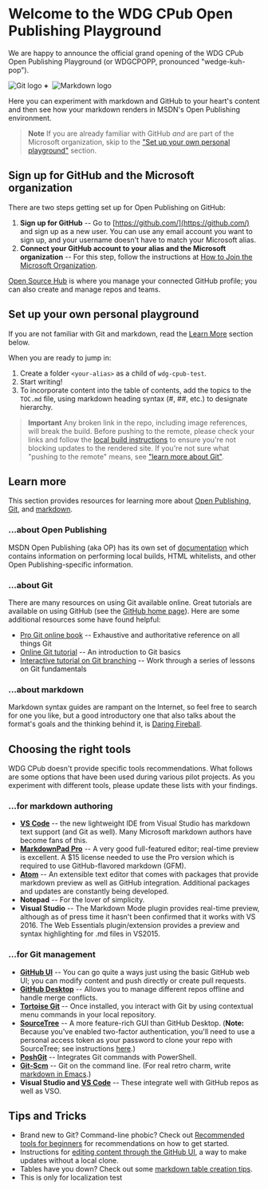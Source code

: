 # Welcome to the WDG CPub Open Publishing Playground
We are happy to announce the official grand opening of the WDG CPub Open Publishing Playground (or WDGCPOPP, pronounced "wedge-kuh-pop").

![Git logo](images/github-logo.png) **+**&nbsp;&nbsp;![Markdown logo](images/markdown-logo.png)

Here you can experiment with markdown and GitHub to your heart's content and then see how your markdown renders in MSDN's Open Publishing environment.

> **Note** If you are already familiar with GitHub *and* are part of the Microsoft organization, skip to the ["Set up your own personal playground"](Welcome.md#set-up-your-own-personal-playground) section.

## Sign up for GitHub and the Microsoft organization
There are two steps getting set up for Open Publishing on GitHub:

1. **Sign up for GitHub** -- Go to [https://github.com/](https://github.com/) and sign up as a new user. You can use any email account you want to sign up, and your username doesn't have to match your Microsoft alias.
2. **Connect your GitHub account to your alias and the Microsoft organization** -- For this step, follow the instructions at [How to Join the Microsoft Organization](https://opensourcehub.microsoft.com/articles/how-to-join-microsoft-github-org-self-service).

[Open Source Hub](https://opensourcehub.microsoft.com) is where you manage your connected GitHub profile; you can also create and manage repos and teams.

## Set up your own personal playground
If you are not familiar with Git and markdown, read the [Learn More](Welcome.md#learn-more) section below.

When you are ready to jump in:

1. Create a folder `<your-alias>` as a child of `wdg-cpub-test`.
2. Start writing!
3. To incorporate content into the table of contents, add the topics to the `TOC.md` file, using markdown heading syntax (#, ##, etc.) to designate hierarchy.

> **Important** Any broken link in the repo, including image references, will break the build. Before pushing to the remote, please check your links and follow the [local build instructions](https://ppe.msdn.microsoft.com/en-us/openpublishing/docs/partnerdocs/local-build-and-preview) to ensure you're not blocking updates to the rendered site. If you're not sure what "pushing to the remote" means, see ["learn more about Git"](Welcome.md#about-git).

## Learn more
This section provides resources for learning more about [Open Publishing](Welcome.md#about-open-publishing), [Git](Welcome.md#about-git), and [markdown](Welcome.md#about-markdown).

### ...about Open Publishing
MSDN Open Publishing (aka OP) has its own set of [documentation](https://ppe.msdn.microsoft.com/en-us/openpublishing/docs/introduction) which contains information on performing local builds, HTML whitelists, and other Open Publishing-specific information.

### ...about Git
There are many resources on using Git available online. Great tutorials are available on using GitHub (see the [GitHub home page](https://github.com)). Here are some additional resources some have found helpful:

* [Pro Git online book](http://git-scm.com/book/en/v2) -- Exhaustive and authoritative reference on all things Git
* [Online Git tutorial](http://www.sbf5.com/~cduan/technical/git/) -- An introduction to Git basics
* [Interactive tutorial on Git branching](http://pcottle.github.io/learnGitBranching/) -- Work through a series of lessons on Git fundamentals

### ...about markdown
Markdown syntax guides are rampant on the Internet, so feel free to search for one you like, but a good introductory one that also talks about the format's goals and the thinking behind it, is [Daring Fireball](http://daringfireball.net/projects/markdown/).

## Choosing the right tools
WDG CPub doesn't provide specific tools recommendations. What follows are some options that have been used during various pilot projects. As you experiment with different tools, please update these lists with your findings.

### ...for markdown authoring
* **[VS Code](https://code.visualstudio.com/)** -- the new lightweight IDE from Visual Studio has markdown text support (and Git as well). Many Microsoft markdown authors have become fans of this.
* **[MarkdownPad Pro](http://www.markdownpad.com/)** -- A very good full-featured editor; real-time preview is excellent. A $15 license needed to use the Pro version which is required to use GitHub-flavored markdown (GFM).
* **[Atom](http://atom.io)** -- An extensible text editor that comes with packages that provide markdown preview as well as GitHub integration. Additional packages and updates are constantly being developed.
* **Notepad** -- For the lover of simplicity.
* **Visual Studio** -- The Markdown Mode plugin provides real-time preview, although as of press time it hasn't been confirmed that it works with VS 2016. The Web Essentials plugin/extension provides a preview and syntax highlighting for .md files in VS2015.

### ...for Git management
* **[GitHub UI](https://github.com)** -- You can go quite a ways just using the basic GitHub web UI; you can modify content and push directly or create pull requests.
* **[GitHub Desktop](https://git-for-windows.github.io/)** -- Allows you to manage different repos offline and handle merge conflicts.
* **[Tortoise Git](https://tortoisegit.org/)** -- Once installed, you interact with Git by using contextual menu commands in your local repository.
* **[SourceTree](https://www.atlassian.com/software/sourcetree/overview)** -- A more feature-rich GUI than GitHub Desktop. (**Note:** Because you've enabled two-factor authentication, you'll need to use a personal access token as your password to clone your repo with SourceTree; see instructions [here](https://confluence.atlassian.com/display/SOURCETREEKB/Two-Factor+Authentication+%282FA%29+with+GitHub+in+SourceTree).)
* **[PoshGit](https://github.com/dahlbyk/posh-git)** -- Integrates Git commands with PowerShell.
* **[Git-Scm](http://www.git-scm.com/downloads)** -- Git on the command line. (For real retro charm, write [markdown in Emacs](http://jblevins.org/projects/markdown-mode/).)
* **Visual Studio and [VS Code](https://code.visualstudio.com/)** -- These integrate well with GitHub repos as well as VSO.

## Tips and Tricks
* Brand new to Git? Command-line phobic? Check out [Recommended tools for beginners](jasgro/tools-for-beginners.md) for recommendations on how to get started.
* Instructions for [editing content through the GitHub UI](domars/Directions_To_Update_Existing_Topic_Using_Browser.md), a way to make updates without a local clone.
* Tables have you down? Check out some [markdown table creation tips](jasgro/table_creation_tools.md).
* This is only for localization test
